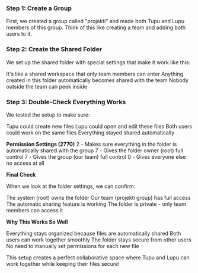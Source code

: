 ### Step 1: Create a Group
First, we created a group called "projekti" and made both Tupu and Lupu members of this group. Think of this like creating a team and adding both users to it.

### Step 2: Create the Shared Folder
We set up the shared folder with special settings that make it work like this:

It's like a shared workspace that only team members can enter
Anything created in this folder automatically becomes shared with the team
Nobody outside the team can peek inside

### Step 3: Double-Check Everything Works
We tested the setup to make sure:

Tupu could create new files 
Lupu could open and edit these files 
Both users could work on the same files 
Everything stayed shared automatically 

__Permission Settings (2770)__
2️ - Makes sure everything in the folder is automatically shared with the group
7️ - Gives the folder owner (root) full control
7️ - Gives the group (our team) full control
0️ - Gives everyone else no access at all

__Final Check__

When we look at the folder settings, we can confirm:

The system (root) owns the folder
Our team (projekti group) has full access
The automatic sharing feature is working
The folder is private - only team members can access it

__Why This Works So Well__

Everything stays organized because files are automatically shared
Both users can work together smoothly
The folder stays secure from other users
No need to manually set permissions for each new file

This setup creates a perfect collaborative space where Tupu and Lupu can work together while keeping their files secure!